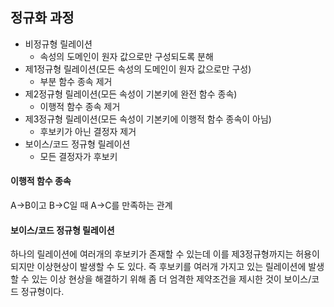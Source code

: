 ## 정규화 과정

- 비정규형 릴레이션
  - 속성의 도메인이 원자 값으로만 구성되도록 분해
- 제1정규형 릴레이션(모든 속성의 도메인이 원자 값으로만 구성)
  - 부분 함수 종속 제거
- 제2정규형 릴레이션(모든 속성이 기본키에 완전 함수 종속)
  - 이행적 함수 종속 제거
- 제3정규형 릴레이션(모든 속성이 기본키에 이행적 함수 종속이 아님)
  - 후보키가 아닌 결정자 제거
- 보이스/코드 정규형 릴레이션
  - 모든 결정자가 후보키

#### 이행적 함수 종속

A->B이고 B->C일 때 A->C를 만족하는 관계

#### 보이스/코드 정규형 릴레이션

하나의 릴레이션에 여러개의 후보키가 존재할 수 있는데 이를 제3정규형까지는 허용이 되지만 이상현상이 발생할 수 도 있다.
즉 후보키를 여러개 가지고 있는 릴레이션에 발생할 수 있는 이상 현상을 해결하기 위해 좀 더 엄격한 제약조건을 제시한 것이 보이스/코드 정규형이다.

